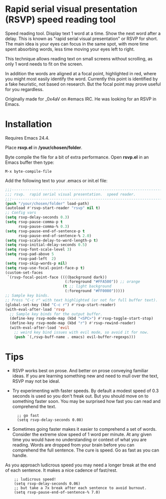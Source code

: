 # Rapid serial visual presentation (RSVP) speed reading tool

Speed reading tool. Display text 1 word at a time. Show the next word after
a delay. This is known as "rapid serial visual presentation" or RSVP
for short. The main idea is your eyes can focus in the same spot, with more
time spent absorbing words, less time moving your eyes left to right.

This technique allows reading text on small screens without scrolling, as
only 1 word needs to fit on the screen.

In addition the words are aligned at a focal point, highlighted
in red, where you might most easily identify the word. Currently this point
is identified by a fake heuristic, not based on research. But the focal
point may prove useful for you regardless.

Originally made for _0x4aV on #emacs IRC. He was looking for an RSVP in
Emacs.

# Installation

Requires Emacs 24.4.

Place **rsvp.el** in **/your/chosen/folder**.

Byte compile the file for a bit of extra performance.
Open **rsvp.el** in an Emacs buffer then type:

    M-x byte-compile-file

Add the following text to your .emacs or init.el file:

```lisp
;;;----------------------------------------------------------------------------
;;; rsvp.  rapid serial visual presentation.  speed reader.
;;;----------------------------------------------------------------------------
(push "/your/chosen/folder" load-path)
(autoload #'rsvp-start-reader "rsvp" nil t)
;; Config vars
(setq rsvp-delay-seconds 0.3)
(setq rsvp-pause-comma-p t
      rsvp-pause-comma-% 0.3)
(setq rsvp-pause-end-of-sentence-p t
      rsvp-pause-end-of-sentence-% 2.0)
(setq rsvp-scale-delay-to-word-length-p t)
(setq rsvp-initial-delay-seconds 0.5)
(setq rsvp-font-scale-level 3)
(setq rsvp-pad-above 5
      rsvp-pad-left  2)
(setq rsvp-skip-words-p nil)
(setq rsvp-use-focal-point-face-p t)
(custom-set-faces
 `(rsvp-focal-point-face ((((background dark))
                           (:foreground "#FFA500")) ;; orange
                          (t ;; light background
                           (:foreground "#FF0000")))))
;; Sample key binds.
;; Press "C-c r" with text highlighted (or not for full buffer text).
(global-set-key (kbd "C-c r") #'rsvp-start-reader)
(with-eval-after-load 'rsvp
  ;; Sample key binds for the output buffer.
  (define-key rsvp-mode-map (kbd "<SPC>") #'rsvp-toggle-start-stop)
  (define-key rsvp-mode-map (kbd "r") #'rsvp-rewind-reader)
  (with-eval-after-load 'evil
    ;; weird key bind issues with evil mode, so avoid it for now.
    (push `(,rsvp-buff-name . emacs) evil-buffer-regexps)))
```


# Tips

- RSVP works best on prose. And better on prose conveying familiar ideas. If you are learning something new and need to mull over the text, RSVP may not be ideal.

- Try experimenting with faster speeds. By default a modest speed of 0.3 seconds is used so you don't freak out. But you should move on to something faster soon. You may be surprised how fast you can read and comprehend the text.

        ;; go fast
        (setq rsvp-delay-seconds 0.08)


- Sometimes going faster makes it easier to comprehend a set of words. Consider the extreme slow speed of 1 word per minute. At any given time you would have no understanding or context of what you are reading. Words are dropped from your brain before you can comprehend the full sentence. The cure is speed. Go as fast as you can handle.

As you approach ludicrous speed you may need a longer break at the end of each sentence. It makes a nice cadence of fast/rest. 

        ;; ludicrous speed!
        (setq rsvp-delay-seconds 0.06)
        ;; but take a 7x break after each sentence to avoid burnout.
        (setq rsvp-pause-end-of-sentence-% 7.0)
